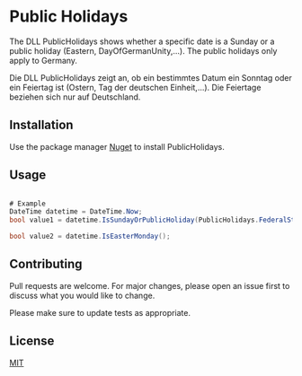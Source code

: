 # Public Holidays
The DLL PublicHolidays shows whether a specific date is a Sunday or a public holiday (Eastern, DayOfGermanUnity,...).
The public holidays only apply to Germany.

Die DLL PublicHolidays zeigt an, ob ein bestimmtes Datum ein Sonntag oder ein Feiertag ist (Ostern, Tag der deutschen Einheit,...).
Die Feiertage beziehen sich nur auf Deutschland.

## Installation
Use the package manager [Nuget](https://www.nuget.org/packages/SinusSoftware.PublicHolidays) to install PublicHolidays.


## Usage

 ```csharp

# Example
DateTime datetime = DateTime.Now;
bool value1 = datetime.IsSundayOrPublicHoliday(PublicHolidays.FederalStates.Bavaria);

bool value2 = datetime.IsEasterMonday();

```

## Contributing
Pull requests are welcome. For major changes, please open an issue first to discuss what you would like to change.

Please make sure to update tests as appropriate.

## License
[MIT](https://choosealicense.com/licenses/mit/)
